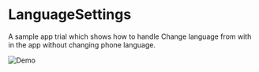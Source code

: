 # LanguageSettings
A sample app trial which shows how to handle Change language from with in the app without changing phone language.

![Demo](https://cloud.githubusercontent.com/assets/6782228/22824578/8435ba50-efae-11e6-801b-1b500971436c.gif)
